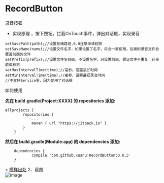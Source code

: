 # RecordButton
录音按钮

* 实现原理 ，按下按钮，拦截OnTouch事件，弹出对话框，实现录音
```
setSavePath(path);//设置存储路径,6.0注意申请权限
setSaveName(name);//设置文件名字，如果设置了名字，将会一直使用，后面的录音文件会覆盖前面的文件  
setPrefix(prefix);//设置文件名前缀，不设置名字，只设置前缀，保证文件不重复，存带前缀标志   
setMaxIntervalTime(time);//毫秒，设置最长时间
setMinIntervalTime(time);//毫秒，设置最短录音时间  
//不支持Service里，因为使用了对话框
```

如何使用

**先在 build.gradle(Project:XXXX) 的 repositories 添加:**

```
allprojects {
		repositories {
			...
			maven { url "https://jitpack.io" }
		}
	}
```

**然后在 build.gradle(Module:app) 的 dependencies 添加:**

```
	dependencies {
	        compile 'com.github.xuanu:RecordButton:0.0.5'
	}
```


<   [模样出处](https://github.com/WuLiFei/AudioRecoder)
	2、截图  
![image](https://github.com/xuanu/RecordButton/raw/master/screenshot/430632-5a2e63b8cc49ae98.gif)
